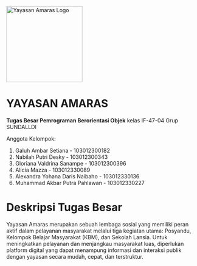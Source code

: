 <p align="left">
  <img src="https://github.com/user-attachments/assets/426cf5be-090b-450c-a16f-9982762a1095" alt="Yayasan Amaras Logo" width="200">
</p>

# YAYASAN AMARAS
**Tugas Besar Pemrograman Berorientasi Objek** kelas IF-47-04 Grup SUNDALLDI

Anggota Kelompok:
1. Galuh Ambar Setiana - 103012300182
2. Nabilah Putri Desky - 103012300343
3. Gloriana Valdrina Sanampe - 103012300396
4. Alicia Mazza - 103012330089
5. Alexandra Yohana Daris Naibaho - 103012330136
6. Muhammad Akbar Putra Pahlawan - 103012330227

# Deskripsi Tugas Besar
Yayasan Amaras merupakan sebuah lembaga sosial yang memiliki peran aktif dalam pelayanan masyarakat melalui tiga kegiatan utama: Posyandu, Kelompok Belajar Masyarakat (KBM), dan Sekolah Lansia. Untuk meningkatkan pelayanan dan menjangkau masyarakat luas, diperlukan platform digital yang dapat menampung informasi dan interaksi publik dengan yayasan secara mudah, cepat, dan terstruktur.
